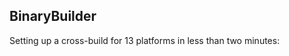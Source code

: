 ## BinaryBuilder

Setting up a cross-build for 13 platforms in less than two minutes:

<script id="asciicast-304105" src="https://asciinema.org/a/304105.js" async></script>
